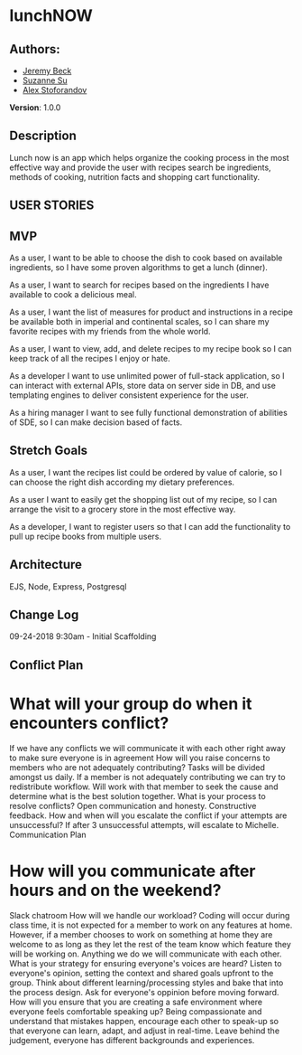 # lunchNOW

## Authors: 
* [Jeremy Beck](https://github.com/mtncrawler/)
* [Suzanne Su](https://github.com/tiramisuzie/)
* [Alex Stoforandov](https://github.com/al1s/)

**Version**: 1.0.0

## Description
Lunch now is an app which helps organize the cooking process in the most effective way and provide the user with recipes search be ingredients, methods of cooking, nutrition facts and shopping cart functionality.

## USER STORIES
## MVP
As a user, I want to be able to choose the dish to cook based on available ingredients, so I have some proven algorithms to get a lunch (dinner).  
  
As a user, I want to search for recipes based on the ingredients I have available to cook a delicious meal. 

As a user, I want the list of measures for product and instructions in a recipe be available both in imperial and continental scales, so I can share my favorite recipes with my friends from the whole world.  

As a user, I want to view, add, and delete recipes to my recipe book so I can keep track of all the recipes I enjoy or hate.  

As a developer I want to use unlimited power of full-stack application, so I can interact with external APIs, store data on server side in DB, and use templating engines to deliver consistent experience for the user.  

As a hiring manager I want to see fully functional demonstration of abilities of SDE, so I can make decision based of facts. 

## Stretch Goals
As a user, I want the recipes list could be ordered by value of calorie, so I can choose the right dish according my dietary preferences.  

As a user I want to easily get the shopping list out of my recipe, so I can arrange the visit to a grocery store in the most effective way.  

As a developer, I want to register users so that I can add the functionality to pull up recipe books from multiple users.  


## Architecture
EJS, Node, Express, Postgresql

## Change Log

09-24-2018 9:30am - Initial Scaffolding

## Conflict Plan

# What will your group do when it encounters conflict?
If we have any conflicts we will communicate it with each other right away to make sure everyone is in agreement
How will you raise concerns to members who are not adequately contributing?
Tasks will be divided amongst us daily. If a member is not adequately contributing we can try to redistribute workflow. Will work with that member to seek the cause and determine what is the best solution together.
What is your process to resolve conflicts?
Open communication and honesty. Constructive feedback.
How and when will you escalate the conflict if your attempts are unsuccessful?
If after 3 unsuccessful attempts, will escalate to Michelle.
Communication Plan

# How will you communicate after hours and on the weekend?
Slack chatroom
How will we handle our workload?
Coding will occur during class time, it is not expected for a member to work on any features at home. However, if a member chooses to work on something at home they are welcome to as long as they let the rest of the team know which feature they will be working on. Anything we do we will communicate with each other.
What is your strategy for ensuring everyone's voices are heard?
Listen to everyone's opinion, setting the context and shared goals upfront to the group. Think about different learning/processing styles and bake that into the process design. Ask for everyone's oppinion before moving forward.
How will you ensure that you are creating a safe environment where everyone feels comfortable speaking up?
Being compassionate and understand that mistakes happen, encourage each other to speak-up so that everyone can learn, adapt, and adjust in real-time.
Leave behind the judgement, everyone has different backgrounds and experiences.
